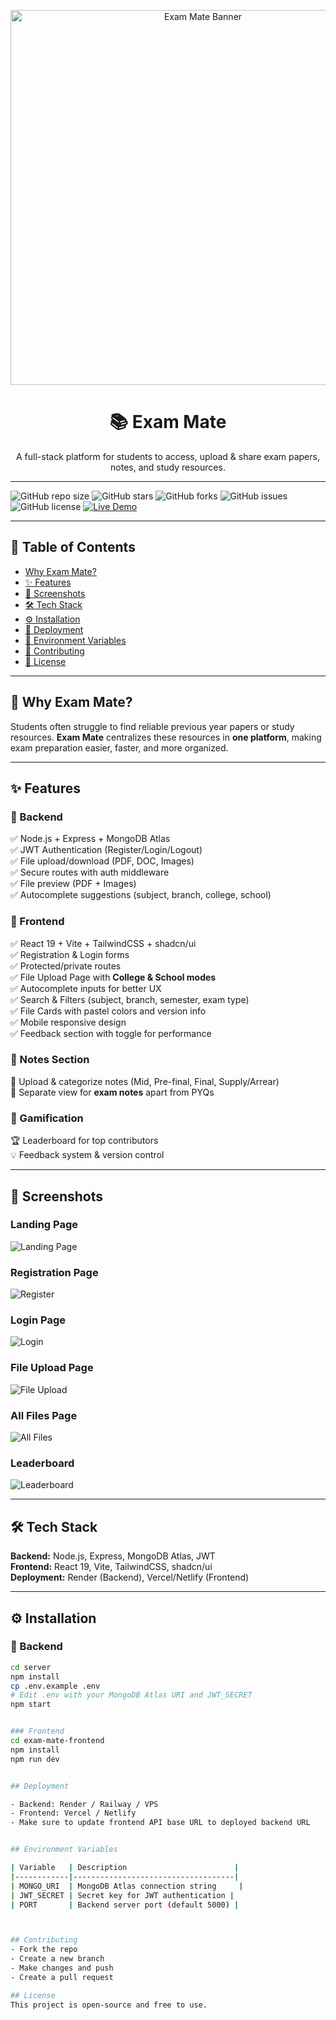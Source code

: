 <p align="center">
  <img src="screenshot/ExamMate.jpeg" alt="Exam Mate Banner" width="600"/>
</p>

<h1 align="center">📚 Exam Mate</h1>
<p align="center">A full-stack platform for students to access, upload & share exam papers, notes, and study resources.</p>

---

![GitHub repo size](https://img.shields.io/github/repo-size/Aditya23-lab/exam-mate)
![GitHub stars](https://img.shields.io/github/stars/Aditya23-lab/exam-mate?style=social)
![GitHub forks](https://img.shields.io/github/forks/Aditya23-lab/exam-mate?style=social)
![GitHub issues](https://img.shields.io/github/issues/Aditya23-lab/exam-mate)
![GitHub license](https://img.shields.io/github/license/Aditya23-lab/exam-mate)
[![Live Demo](https://img.shields.io/badge/Live-Demo-blue)](https://YOUR-DEPLOYED-FRONTEND-LINK)

---

## 📑 Table of Contents
- [Why Exam Mate?](#-why-exam-mate)
- [✨ Features](#-features)
- [📸 Screenshots](#-screenshots)
- [🛠 Tech Stack](#-tech-stack)
- [⚙️ Installation](#️-installation)
- [🚀 Deployment](#-deployment)
- [🔑 Environment Variables](#-environment-variables)
- [🤝 Contributing](#-contributing)
- [📜 License](#-license)

---

## 📌 Why Exam Mate?

Students often struggle to find reliable previous year papers or study resources. **Exam Mate** centralizes these resources in **one platform**, making exam preparation easier, faster, and more organized.

---

## ✨ Features

### 🔹 Backend
✅ Node.js + Express + MongoDB Atlas  
✅ JWT Authentication (Register/Login/Logout)  
✅ File upload/download (PDF, DOC, Images)  
✅ Secure routes with auth middleware  
✅ File preview (PDF + Images)  
✅ Autocomplete suggestions (subject, branch, college, school)  

### 🔹 Frontend
✅ React 19 + Vite + TailwindCSS + shadcn/ui  
✅ Registration & Login forms  
✅ Protected/private routes  
✅ File Upload Page with **College & School modes**  
✅ Autocomplete inputs for better UX  
✅ Search & Filters (subject, branch, semester, exam type)  
✅ File Cards with pastel colors and version info  
✅ Mobile responsive design  
✅ Feedback section with toggle for performance  

### 🔹 Notes Section
📘 Upload & categorize notes (Mid, Pre-final, Final, Supply/Arrear)  
📘 Separate view for **exam notes** apart from PYQs  

### 🔹 Gamification
🏆 Leaderboard for top contributors  
💡 Feedback system & version control  

---

## 📸 Screenshots

### Landing Page
![Landing Page](screenshot/ExamMate.jpeg)

### Registration Page
![Register](screenshot/Register.jpeg)

### Login Page
![Login](screenshot/Login.jpeg)

### File Upload Page
![File Upload](screenshot/upload.jpeg)

### All Files Page
![All Files](screenshot/All_Files.jpeg)

### Leaderboard
![Leaderboard](screenshot/Leaderboard.jpeg)

---

## 🛠 Tech Stack

**Backend:** Node.js, Express, MongoDB Atlas, JWT  
**Frontend:** React 19, Vite, TailwindCSS, shadcn/ui  
**Deployment:** Render (Backend), Vercel/Netlify (Frontend)  

---

## ⚙️ Installation

### 🔧 Backend
```bash
cd server
npm install
cp .env.example .env
# Edit .env with your MongoDB Atlas URI and JWT_SECRET
npm start


### Frontend
cd exam-mate-frontend
npm install
npm run dev


## Deployment

- Backend: Render / Railway / VPS  
- Frontend: Vercel / Netlify  
- Make sure to update frontend API base URL to deployed backend URL


## Environment Variables

| Variable   | Description                        |
|------------|------------------------------------|
| MONGO_URI  | MongoDB Atlas connection string     |
| JWT_SECRET | Secret key for JWT authentication |
| PORT       | Backend server port (default 5000) |



## Contributing
- Fork the repo  
- Create a new branch  
- Make changes and push  
- Create a pull request  

## License
This project is open-source and free to use.
